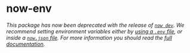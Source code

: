 # now-env

_This package has now been deprecated with the release of [`now dev`](https://zeit.co/docs/v2/development/basics/). We recommend setting environment variables either by [using a `.env` file](https://zeit.co/docs/v2/development/environment-variables/#using-a-.env-file), or inside a [`now.json` file](https://zeit.co/docs/v2/development/environment-variables/#using-now.json). For more information you should read the [full documentation](https://zeit.co/docs/v2/development/environment-variables)._
